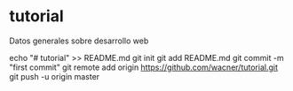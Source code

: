 # tutorial
Datos generales sobre desarrollo web


echo "# tutorial" >> README.md
git init
git add README.md
git commit -m "first commit"
git remote add origin https://github.com/wacner/tutorial.git
git push -u origin master
